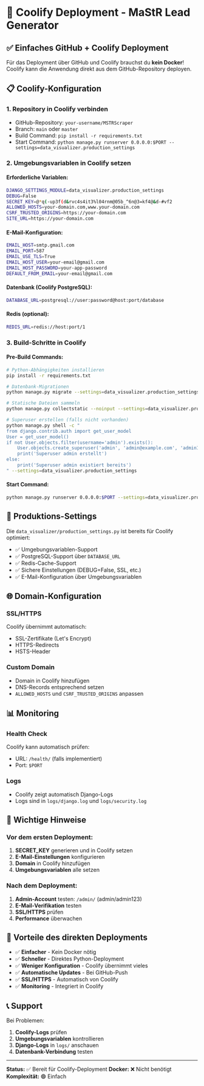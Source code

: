 # 🚀 Coolify Deployment - MaStR Lead Generator

## ✅ Einfaches GitHub + Coolify Deployment

Für das Deployment über GitHub und Coolify brauchst du **kein Docker**! Coolify kann die Anwendung direkt aus dem GitHub-Repository deployen.

## 📋 Coolify-Konfiguration

### 1. Repository in Coolify verbinden
- GitHub-Repository: `your-username/MSTRScraper`
- Branch: `main` oder `master`
- Build Command: `pip install -r requirements.txt`
- Start Command: `python manage.py runserver 0.0.0.0:$PORT --settings=data_visualizer.production_settings`

### 2. Umgebungsvariablen in Coolify setzen

#### Erforderliche Variablen:
```bash
DJANGO_SETTINGS_MODULE=data_visualizer.production_settings
DEBUG=False
SECRET_KEY=@*q(-up3f(d&rvc4s4it3%l04rnm@05b_^6n@3=kf4@&d-#vf2
ALLOWED_HOSTS=your-domain.com,www.your-domain.com
CSRF_TRUSTED_ORIGINS=https://your-domain.com
SITE_URL=https://your-domain.com
```

#### E-Mail-Konfiguration:
```bash
EMAIL_HOST=smtp.gmail.com
EMAIL_PORT=587
EMAIL_USE_TLS=True
EMAIL_HOST_USER=your-email@gmail.com
EMAIL_HOST_PASSWORD=your-app-password
DEFAULT_FROM_EMAIL=your-email@gmail.com
```

#### Datenbank (Coolify PostgreSQL):
```bash
DATABASE_URL=postgresql://user:password@host:port/database
```

#### Redis (optional):
```bash
REDIS_URL=redis://host:port/1
```

### 3. Build-Schritte in Coolify

#### Pre-Build Commands:
```bash
# Python-Abhängigkeiten installieren
pip install -r requirements.txt

# Datenbank-Migrationen
python manage.py migrate --settings=data_visualizer.production_settings

# Statische Dateien sammeln
python manage.py collectstatic --noinput --settings=data_visualizer.production_settings

# Superuser erstellen (falls nicht vorhanden)
python manage.py shell -c "
from django.contrib.auth import get_user_model
User = get_user_model()
if not User.objects.filter(username='admin').exists():
    User.objects.create_superuser('admin', 'admin@example.com', 'admin123')
    print('Superuser admin erstellt')
else:
    print('Superuser admin existiert bereits')
" --settings=data_visualizer.production_settings
```

#### Start Command:
```bash
python manage.py runserver 0.0.0.0:$PORT --settings=data_visualizer.production_settings
```

## 🔧 Produktions-Settings

Die `data_visualizer/production_settings.py` ist bereits für Coolify optimiert:

- ✅ Umgebungsvariablen-Support
- ✅ PostgreSQL-Support über `DATABASE_URL`
- ✅ Redis-Cache-Support
- ✅ Sichere Einstellungen (DEBUG=False, SSL, etc.)
- ✅ E-Mail-Konfiguration über Umgebungsvariablen

## 🌐 Domain-Konfiguration

### SSL/HTTPS
Coolify übernimmt automatisch:
- SSL-Zertifikate (Let's Encrypt)
- HTTPS-Redirects
- HSTS-Header

### Custom Domain
- Domain in Coolify hinzufügen
- DNS-Records entsprechend setzen
- `ALLOWED_HOSTS` und `CSRF_TRUSTED_ORIGINS` anpassen

## 📊 Monitoring

### Health Check
Coolify kann automatisch prüfen:
- URL: `/health/` (falls implementiert)
- Port: `$PORT`

### Logs
- Coolify zeigt automatisch Django-Logs
- Logs sind in `logs/django.log` und `logs/security.log`

## 🚨 Wichtige Hinweise

### Vor dem ersten Deployment:
1. **SECRET_KEY** generieren und in Coolify setzen
2. **E-Mail-Einstellungen** konfigurieren
3. **Domain** in Coolify hinzufügen
4. **Umgebungsvariablen** alle setzen

### Nach dem Deployment:
1. **Admin-Account** testen: `/admin/` (admin/admin123)
2. **E-Mail-Verifikation** testen
3. **SSL/HTTPS** prüfen
4. **Performance** überwachen

## 🎯 Vorteile des direkten Deployments

- ✅ **Einfacher** - Kein Docker nötig
- ✅ **Schneller** - Direktes Python-Deployment
- ✅ **Weniger Konfiguration** - Coolify übernimmt vieles
- ✅ **Automatische Updates** - Bei GitHub-Push
- ✅ **SSL/HTTPS** - Automatisch von Coolify
- ✅ **Monitoring** - Integriert in Coolify

## 📞 Support

Bei Problemen:
1. **Coolify-Logs** prüfen
2. **Umgebungsvariablen** kontrollieren
3. **Django-Logs** in `logs/` anschauen
4. **Datenbank-Verbindung** testen

---

**Status:** ✅ Bereit für Coolify-Deployment
**Docker:** ❌ Nicht benötigt
**Komplexität:** 🟢 Einfach 